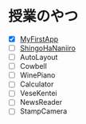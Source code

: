 # 授業のやつ

- [x] [MyFirstApp](android/MyFirstApp)
- [ ] [ShingoHaNaniiro](android/ShingoHaNaniiro)
- [ ] AutoLayout
- [ ] Cowbell
- [ ] WinePiano
- [ ] Calculator
- [ ] VeseKentei
- [ ] NewsReader
- [ ] StampCamera
